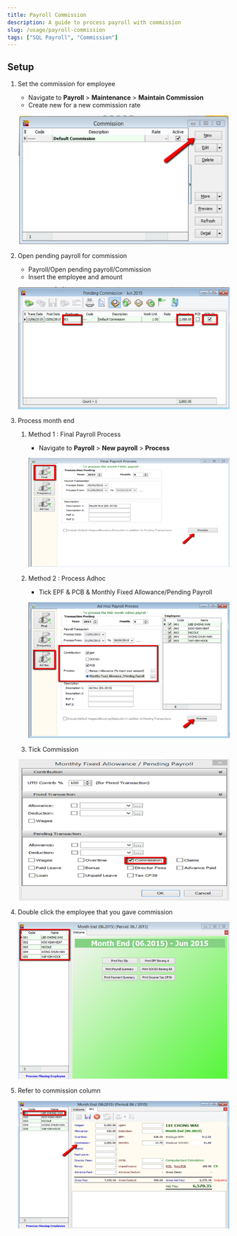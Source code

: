 ```yaml
---
title: Payroll Commission
description: A guide to process payroll with commission
slug: /usage/payroll-commission
tags: ["SQL Payroll", "Commission"]
---
```


## Setup

1. Set the commission for employee

    - Navigate to **Payroll** > **Maintenance** > **Maintain Commission**
    - Create new for a new commission rate

    ![maintain-commision](../../static/img/usage/payroll-commission/maintain-commision.png)

2. Open pending payroll for commission

    - Payroll/Open pending payroll/Commission
    - Insert the employee and amount

    ![pending-payroll](../../static/img/usage/payroll-commission/pending-payroll.png)

3. Process month end

    1. Method 1 : Final Payroll Process

        - Navigate to **Payroll** > **New payroll** > **Process**

        ![process-month-end-1](../../static/img/usage/payroll-commission/process-month-end-1.png)

    2. Method 2 : Process Adhoc

       - Tick EPF & PCB & Monthly Fixed Allowance/Pending Payroll

       ![process-month-end-2](../../static/img/usage/payroll-commission/process-month-end-2.png)

    3. Tick Commission

    ![tick-comm](../../static/img/usage/payroll-commission/tick-comm.png)

4. Double click the employee that you gave commission

    ![check-employee](../../static/img/usage/payroll-commission/check-employee.png)

5. Refer to commission column

    ![result](../../static/img/usage/payroll-commission/result.png)
